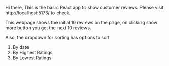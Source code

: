 Hi there, This is the basic React app to show customer reviews. Please visit http://localhost:5173/ to check.

This webpage shows the initial 10 reviews on the page, on clicking show more button you get the next 10 reviews.

Also, the dropdown for sorting has options to sort
  1) By date
  2) By Highest Ratings
  3) By Lowest Ratings
